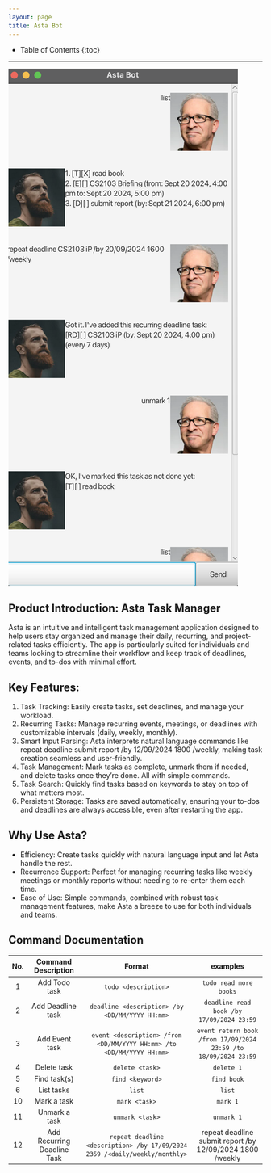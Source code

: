 ```yaml
---
layout: page
title: Asta Bot 
---
```

* Table of Contents
{:toc}

--------------------------------------------------------------------------------------------------------------------

![Asta Ui](./Ui.png "Asta Ui")

## Product Introduction: Asta Task Manager

Asta is an intuitive and intelligent task management application designed to
help users stay organized and manage their daily, recurring, and project-related
tasks efficiently. The app is particularly suited for individuals and teams
looking to streamline their workflow and keep track of deadlines, events, and
to-dos with minimal effort.

## Key Features:

1. Task Tracking: Easily create tasks, set deadlines, and manage your workload.
2. Recurring Tasks: Manage recurring events, meetings, or deadlines with
   customizable intervals (daily, weekly, monthly).
3. Smart Input Parsing: Asta interprets natural language commands like repeat
   deadline submit report /by 12/09/2024 1800 /weekly, making task creation
   seamless and user-friendly.
4. Task Management: Mark tasks as complete, unmark them if needed, and delete
   tasks once they’re done. All with simple commands.
5. Task Search: Quickly find tasks based on keywords to stay on top of what
   matters most.
6. Persistent Storage: Tasks are saved automatically, ensuring your to-dos and
   deadlines are always accessible, even after restarting the app.

## Why Use Asta?

- Efficiency: Create tasks quickly with natural language input and let Asta
  handle the rest.
- Recurrence Support: Perfect for managing recurring tasks like weekly
  meetings or monthly reports without needing to re-enter them each time.
- Ease of Use: Simple commands, combined with robust task management features,
  make Asta a breeze to use for both individuals and teams.

## Command Documentation

| No. |     Command Description     |                                   Format                                    |                            examples                             |
|:---:|:---------------------------:|:---------------------------------------------------------------------------:|:---------------------------------------------------------------:|
|  1  |        Add Todo task        |                            `todo <description>`                             |                     `todo read more books`                      |
|  2  |      Add Deadline task      |               `deadline <description> /by <DD/MM/YYYY HH:mm>`               |            `deadline read book /by 17/09/2024 23:59`            |
|  3  |       Add Event task        |    `event <description> /from <DD/MM/YYYY HH:mm> /to <DD/MM/YYYY HH:mm>`    | `event return book /from 17/09/2024 23:59 /to 18/09/2024 23:59` |
|  4  |         Delete task         |                               `delete <task>`                               |                           `delete 1`                            |
|  5  |        Find task(s)         |                              `find <keyword>`                               |                           `find book`                           |
|  6  |         List tasks          |                                   `list`                                    |                             `list`                              |
| 10  |         Mark a task         |                                `mark <task>`                                |                            `mark 1`                             |
| 11  |        Unmark a task        |                               `unmark <task>`                               |                           `unmark 1`                            |
| 12  | Add Recurring Deadline Task | `repeat deadline <description> /by 17/09/2024 2359 /<daily/weekly/monthly>` |    repeat deadline submit report /by 12/09/2024 1800 /weekly    |
